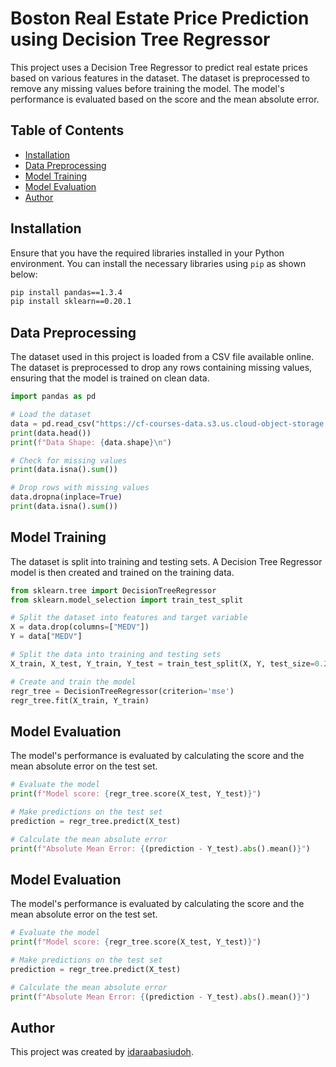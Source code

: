 # Boston Real Estate Price Prediction using Decision Tree Regressor

This project uses a Decision Tree Regressor to predict real estate prices based on various features in the dataset. The dataset is preprocessed to remove any missing values before training the model. The model's performance is evaluated based on the score and the mean absolute error.

## Table of Contents

- [Installation](#installation)
- [Data Preprocessing](#data-preprocessing)
- [Model Training](#model-training)
- [Model Evaluation](#model-evaluation)
- [Author](#author)

## Installation

Ensure that you have the required libraries installed in your Python environment. You can install the necessary libraries using `pip` as shown below:

```bash
pip install pandas==1.3.4
pip install sklearn==0.20.1
```

## Data Preprocessing

The dataset used in this project is loaded from a CSV file available online. The dataset is preprocessed to drop any rows containing missing values, ensuring that the model is trained on clean data.

```python
import pandas as pd

# Load the dataset
data = pd.read_csv("https://cf-courses-data.s3.us.cloud-object-storage.appdomain.cloud/IBMDeveloperSkillsNetwork-ML0101EN-SkillsNetwork/labs/Module%203/data/real_estate_data.csv")
print(data.head())
print(f"Data Shape: {data.shape}\n")

# Check for missing values
print(data.isna().sum())

# Drop rows with missing values
data.dropna(inplace=True)
print(data.isna().sum())
```
## Model Training

The dataset is split into training and testing sets. A Decision Tree Regressor model is then created and trained on the training data.

```python
from sklearn.tree import DecisionTreeRegressor
from sklearn.model_selection import train_test_split

# Split the dataset into features and target variable
X = data.drop(columns=["MEDV"])
Y = data["MEDV"]

# Split the data into training and testing sets
X_train, X_test, Y_train, Y_test = train_test_split(X, Y, test_size=0.2, random_state=1)

# Create and train the model
regr_tree = DecisionTreeRegressor(criterion='mse')
regr_tree.fit(X_train, Y_train)
```

## Model Evaluation

The model's performance is evaluated by calculating the score and the mean absolute error on the test set.

```python
# Evaluate the model
print(f"Model score: {regr_tree.score(X_test, Y_test)}")

# Make predictions on the test set
prediction = regr_tree.predict(X_test)

# Calculate the mean absolute error
print(f"Absolute Mean Error: {(prediction - Y_test).abs().mean()}")
```

## Model Evaluation

The model's performance is evaluated by calculating the score and the mean absolute error on the test set.

```python
# Evaluate the model
print(f"Model score: {regr_tree.score(X_test, Y_test)}")

# Make predictions on the test set
prediction = regr_tree.predict(X_test)

# Calculate the mean absolute error
print(f"Absolute Mean Error: {(prediction - Y_test).abs().mean()}")
```

## Author

This project was created by [idaraabasiudoh](https://github.com/idaraabasiudoh).
